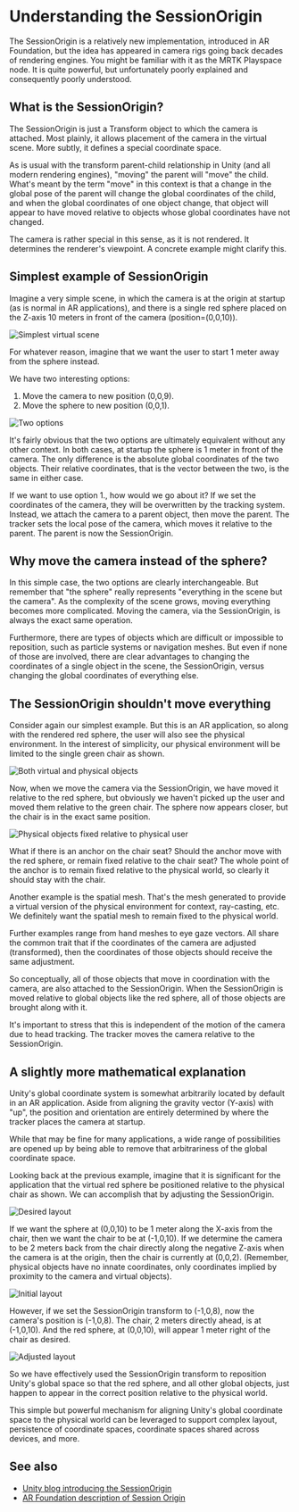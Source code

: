 
# Understanding the SessionOrigin

The SessionOrigin is a relatively new implementation, introduced in AR Foundation, but the idea has appeared in camera rigs going back decades of rendering engines. You might be familiar with it as the MRTK Playspace node. It is quite powerful, but unfortunately poorly explained and consequently poorly understood.

## What is the SessionOrigin?

The SessionOrigin is just a Transform object to which the camera is attached. Most plainly, it allows placement of the camera in the virtual scene. More subtly, it defines a special coordinate space.

As is usual with the transform parent-child relationship in Unity (and all modern rendering engines), "moving" the parent will "move" the child. What's meant by the term "move" in this context is that a change in the global pose of the parent will change the global coordinates of the child, and when the global coordinates of one object change, that object will appear to have moved relative to objects whose global coordinates have not changed.

The camera is rather special in this sense, as it is not rendered. It determines the renderer's viewpoint. A concrete example might clarify this.

## Simplest example of SessionOrigin

Imagine a very simple scene, in which the camera is at the origin at startup (as is normal in AR applications), and there is a single red sphere placed on the Z-axis 10 meters in front of the camera (position=(0,0,10)).

![Simplest virtual scene](../../../Images/SessionOrigin/00_SimpleScene.png)

For whatever reason, imagine that we want the user to start 1 meter away from the sphere instead.

We have two interesting options:

1. Move the camera to new position (0,0,9).
2. Move the sphere to new position (0,0,1).

![Two options](../../../Images/SessionOrigin/01_Options.png)

It's fairly obvious that the two options are ultimately equivalent without any other context. In both cases, at startup the sphere is 1 meter in front of the camera. The only difference is the absolute global coordinates of the two objects. Their relative coordinates, that is the vector between the two, is the same in either case.

If we want to use option 1., how would we go about it? If we set the coordinates of the camera, they will be overwritten by the tracking system. Instead, we attach the camera to a parent object, then move the parent. The tracker sets the local pose of the camera, which moves it relative to the parent. The parent is now the SessionOrigin.

## Why move the camera instead of the sphere?

In this simple case, the two options are clearly interchangeable. But remember that "the sphere" really represents "everything in the scene but the camera". As the complexity of the scene grows, moving everything becomes more complicated. Moving the camera, via the SessionOrigin, is always the exact same operation.

Furthermore, there are types of objects which are difficult or impossible to reposition, such as particle systems or navigation meshes. But even if none of those are involved, there are clear advantages to changing the coordinates of a single object in the scene, the SessionOrigin, versus changing the global coordinates of everything else.

## The SessionOrigin shouldn't move everything

Consider again our simplest example. But this is an AR application, so along with the rendered red sphere, the user will also see the physical environment. In the interest of simplicity, our physical environment will be limited to the single green chair as shown.

![Both virtual and physical objects](../../../Images/SessionOrigin/02_MixedReality.png)

Now, when we move the camera via the SessionOrigin, we have moved it relative to the red sphere, but obviously we haven't picked up the user and moved them relative to the green chair. The sphere now appears closer, but the chair is in the exact same position.

![Physical objects fixed relative to physical user](../../../Images/SessionOrigin/03_RepositionCoords.png)

What if there is an anchor on the chair seat? Should the anchor move with the red sphere, or remain fixed relative to the chair seat? The whole point of the anchor is to remain fixed relative to the physical world, so clearly it should stay with the chair.

Another example is the spatial mesh. That's the mesh generated to provide a virtual version of the physical environment for context, ray-casting, etc. We definitely want the spatial mesh to remain fixed to the physical world.

Further examples range from hand meshes to eye gaze vectors. All share the common trait that if the coordinates of the camera are adjusted (transformed), then the coordinates of those objects should receive the same adjustment.

So conceptually, all of those objects that move in coordination with the camera, are also attached to the SessionOrigin. When the SessionOrigin is moved relative to global objects like the red sphere, all of those objects are brought along with it.

It's important to stress that this is independent of the motion of the camera due to head tracking. The tracker moves the camera relative to the SessionOrigin.

## A slightly more mathematical explanation

Unity's global coordinate system is somewhat arbitrarily located by default in an AR application. Aside from aligning the gravity vector (Y-axis) with "up", the position and orientation are entirely determined by where the tracker places the camera at startup.

While that may be fine for many applications, a wide range of possibilities are opened up by being able to remove that arbitrariness of the global coordinate space.

Looking back at the previous example, imagine that it is significant for the application that the virtual red sphere be positioned relative to the physical chair as shown. We can accomplish that by adjusting the SessionOrigin.

![Desired layout](../../../Images/SessionOrigin/04_Goal.png)

If we want the sphere at (0,0,10) to be 1 meter along the X-axis from the chair, then we want the chair to be at (-1,0,10). If we determine the camera to be 2 meters back from the chair directly along the negative Z-axis when the camera is at the origin, then the chair is currently at (0,0,2). (Remember, physical objects have no innate coordinates, only coordinates implied by proximity to the camera and virtual objects).

![Initial layout](../../../Images/SessionOrigin/05_Initial.png)

However, if we set the SessionOrigin transform to (-1,0,8), now the camera's position is (-1,0,8). The chair, 2 meters directly ahead, is at (-1,0,10). And the red sphere, at (0,0,10), will appear 1 meter right of the chair as desired.

![Adjusted layout](../../../Images/SessionOrigin/06_Adjusted.png)

So we have effectively used the SessionOrigin transform to reposition Unity's global space so that the red sphere, and all other global objects, just happen to appear in the correct position relative to the physical world.

This simple but powerful mechanism for aligning Unity's global coordinate space to the physical world can be leveraged to support complex layout, persistence of coordinate spaces, coordinate spaces shared across devices, and more.

## See also

* [Unity blog introducing the SessionOrigin](https://forum.unity.com/threads/scaling-with-arfoundation.543953/)
* [AR Foundation description of Session Origin](https://docs.unity3d.com/Packages/com.unity.xr.arfoundation@4.1/manual/index.html#ar-session-origin)
